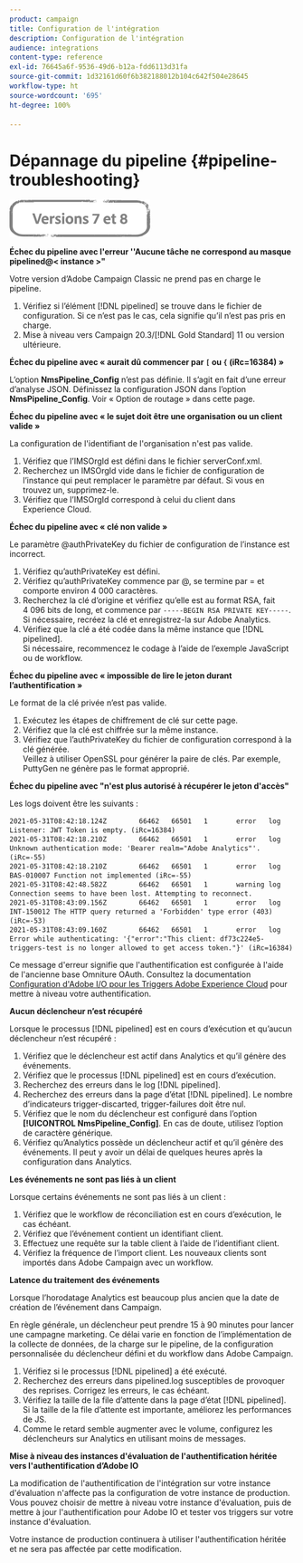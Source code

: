 ```yaml
---
product: campaign
title: Configuration de l'intégration
description: Configuration de l'intégration
audience: integrations
content-type: reference
exl-id: 76645a6f-9536-49d6-b12a-fdd6113d31fa
source-git-commit: 1d32161d60f6b382188012b104c642f504e28645
workflow-type: ht
source-wordcount: '695'
ht-degree: 100%

---
```


# Dépannage du pipeline {#pipeline-troubleshooting}

![](../../assets/common.svg)

**Échec du pipeline avec l&#39;erreur &#39;&#39;Aucune tâche ne correspond au masque pipelined@&lt; instance >&quot;**

Votre version d’Adobe Campaign Classic ne prend pas en charge le pipeline.

1. Vérifiez si l’élément [!DNL pipelined] se trouve dans le fichier de configuration. Si ce n’est pas le cas, cela signifie qu’il n’est pas pris en charge.
1. Mise à niveau vers Campaign 20.3/[!DNL Gold Standard] 11 ou version ultérieure.

**Échec du pipeline avec « aurait dû commencer par `[` ou `{` (iRc=16384) »**

L’option **NmsPipeline_Config** n’est pas définie. Il s’agit en fait d’une erreur d’analyse JSON.
Définissez la configuration JSON dans l’option **NmsPipeline_Config**. Voir « Option de routage » dans cette page.

**Échec du pipeline avec « le sujet doit être une organisation ou un client valide »**

La configuration de l&#39;identifiant de l&#39;organisation n&#39;est pas valide.

1. Vérifiez que l’IMSOrgId est défini dans le fichier serverConf.xml.
1. Recherchez un IMSOrgId vide dans le fichier de configuration de l’instance qui peut remplacer le paramètre par défaut. Si vous en trouvez un, supprimez-le.
1. Vérifiez que l’IMSOrgId correspond à celui du client dans Experience Cloud.

**Échec du pipeline avec « clé non valide »**

Le paramètre @authPrivateKey du fichier de configuration de l’instance est incorrect.

1. Vérifiez qu’authPrivateKey est défini.
1. Vérifiez qu’authPrivateKey commence par @, se termine par = et comporte environ 4 000 caractères.
1. Recherchez la clé d’origine et vérifiez qu’elle est au format RSA, fait 4 096 bits de long, et commence par `-----BEGIN RSA PRIVATE KEY-----`.
   <br> Si nécessaire, recréez la clé et enregistrez-la sur Adobe Analytics.
1. Vérifiez que la clé a été codée dans la même instance que [!DNL pipelined]. <br>Si nécessaire, recommencez le codage à l’aide de l’exemple JavaScript ou de workflow.

**Échec du pipeline avec « impossible de lire le jeton durant l’authentification »**

Le format de la clé privée n’est pas valide.

1. Exécutez les étapes de chiffrement de clé sur cette page.
1. Vérifiez que la clé est chiffrée sur la même instance.
1. Vérifiez que l’authPrivateKey du fichier de configuration correspond à la clé générée. <br>Veillez à utiliser OpenSSL pour générer la paire de clés. Par exemple, PuttyGen ne génère pas le format approprié.

**Échec du pipeline avec &quot;n&#39;est plus autorisé à récupérer le jeton d&#39;accès&quot;**

Les logs doivent être les suivants :

```
2021-05-31T08:42:18.124Z        66462   66501   1       error   log     Listener: JWT Token is empty. (iRc=16384)
2021-05-31T08:42:18.210Z        66462   66501   1       error   log     Unknown authentication mode: 'Bearer realm="Adobe Analytics"'. (iRc=-55)
2021-05-31T08:42:18.210Z        66462   66501   1       error   log     BAS-010007 Function not implemented (iRc=-55)
2021-05-31T08:42:48.582Z        66462   66501   1       warning log     Connection seems to have been lost. Attempting to reconnect.
2021-05-31T08:43:09.156Z        66462   66501   1       error   log     INT-150012 The HTTP query returned a 'Forbidden' type error (403) (iRc=-53)
2021-05-31T08:43:09.160Z        66462   66501   1       error   log     Error while authenticating: '{"error":"This client: df73c224e5-triggers-test is no longer allowed to get access token."}' (iRc=16384)
```

Ce message d&#39;erreur signifie que l&#39;authentification est configurée à l&#39;aide de l&#39;ancienne base Omniture OAuth. Consultez la documentation [Configuration d&#39;Adobe I/O pour les Triggers Adobe Experience Cloud](../../integrations/using/configuring-adobe-io.md) pour mettre à niveau votre authentification.

**Aucun déclencheur n’est récupéré**

Lorsque le processus [!DNL pipelined] est en cours d’exécution et qu’aucun déclencheur n’est récupéré :

1. Vérifiez que le déclencheur est actif dans Analytics et qu’il génère des événements.
1. Vérifiez que le processus [!DNL pipelined] est en cours d’exécution.
1. Recherchez des erreurs dans le log [!DNL pipelined].
1. Recherchez des erreurs dans la page d’état [!DNL pipelined]. Le nombre d’indicateurs trigger-discarted, trigger-failures doit être nul.
1. Vérifiez que le nom du déclencheur est configuré dans l’option **[!UICONTROL NmsPipeline_Config]**. En cas de doute, utilisez l’option de caractère générique.
1. Vérifiez qu’Analytics possède un déclencheur actif et qu’il génère des événements. Il peut y avoir un délai de quelques heures après la configuration dans Analytics.

**Les événements ne sont pas liés à un client**

Lorsque certains événements ne sont pas liés à un client :

1. Vérifiez que le workflow de réconciliation est en cours d’exécution, le cas échéant.
1. Vérifiez que l’événement contient un identifiant client.
1. Effectuez une requête sur la table client à l’aide de l’identifiant client.
1. Vérifiez la fréquence de l’import client. Les nouveaux clients sont importés dans Adobe Campaign avec un workflow.

**Latence du traitement des événements**

Lorsque l’horodatage Analytics est beaucoup plus ancien que la date de création de l’événement dans Campaign.

En règle générale, un déclencheur peut prendre 15 à 90 minutes pour lancer une campagne marketing. Ce délai varie en fonction de l’implémentation de la collecte de données, de la charge sur le pipeline, de la configuration personnalisée du déclencheur défini et du workflow dans Adobe Campaign.

1. Vérifiez si le processus [!DNL pipelined] a été exécuté.
1. Recherchez des erreurs dans pipelined.log susceptibles de provoquer des reprises. Corrigez les erreurs, le cas échéant.
1. Vérifiez la taille de la file d’attente dans la page d’état [!DNL pipelined]. Si la taille de la file d’attente est importante, améliorez les performances de JS.
1. Comme le retard semble augmenter avec le volume, configurez les déclencheurs sur Analytics en utilisant moins de messages.

**Mise à niveau des instances d&#39;évaluation de l&#39;authentification héritée vers l&#39;authentification d’Adobe IO**

La modification de l&#39;authentification de l&#39;intégration sur votre instance d&#39;évaluation n&#39;affecte pas la configuration de votre instance de production. Vous pouvez choisir de mettre à niveau votre instance d&#39;évaluation, puis de mettre à jour l&#39;authentification pour Adobe IO et tester vos triggers sur votre instance d&#39;évaluation.

Votre instance de production continuera à utiliser l&#39;authentification héritée et ne sera pas affectée par cette modification.

